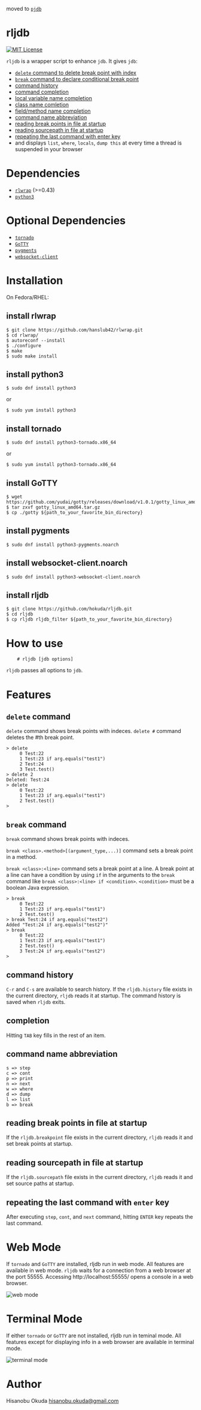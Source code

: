 moved to [`pjdb`](https://github.com/hokuda/pjdb)
# rljdb

[![MIT License](http://img.shields.io/badge/license-MIT-blue.svg?style=flat-square)][license]

[license]: https://github.com/hokuda/rljdb/blob/master/LICENSE

`rljdb` is a wrapper script to enhance `jdb`. It gives `jdb`:

* [`delete` command to delete break point with index](#delete-command)
* [`break` command to declare conditional break point](#break-command)
* [command history](#command-history)
* [command completion](#completion)
* [local variable name completion](#completion)
* [class name comletion](#completion)
* [field/method name completion](#completion)
* [command name abbreviation](#command-name-abbreviation)
* [reading break points in file at startup](#reading-break-points-in-file-at-startup)
* [reading sourcepath in file at startup](#reading-sourcepath-in-file-at-startup)
* [repeating the last command with enter key](#repeating-the-last-command-with-enter-key)
* and displays `list`, `where`, `locals`, `dump this` at every time a thread is suspended in your browser



# Dependencies

* [`rlwrap`](https://github.com/hanslub42/rlwrap) (>=0.43)
* [`python3`](https://www.python.org/)


# Optional Dependencies

* [`tornado`](http://www.tornadoweb.org/en/stable/)
* [`GoTTY`](https://github.com/yudai/gotty)
* [`pygments`](http://pygments.org/)
* [`websocket-client`](https://github.com/websocket-client/websocket-client)


# Installation

On Fedora/RHEL:

## install rlwrap


    $ git clone https://github.com/hanslub42/rlwrap.git
    $ cd rlwrap/
    $ autoreconf --install
    $ ./configure 
    $ make
    $ sudo make install

## install python3


    $ sudo dnf install python3

  or


    $ sudo yum install python3

## install tornado


    $ sudo dnf install python3-tornado.x86_64

  or



    $ sudo yum install python3-tornado.x86_64

## install GoTTY


    $ wget https://github.com/yudai/gotty/releases/download/v1.0.1/gotty_linux_amd64.tar.gz
    $ tar zxvf gotty_linux_amd64.tar.gz
    $ cp ./gotty ${path_to_your_favorite_bin_directory}


## install pygments


    $ sudo dnf install python3-pygments.noarch


## install websocket-client.noarch


    $ sudo dnf install python3-websocket-client.noarch


## install rljdb


    $ git clone https://github.com/hokuda/rljdb.git
    $ cd rljdb
    $ cp rljdb rljdb_filter ${path_to_your_favorite_bin_directory}



# How to use

        # rljdb [jdb options]

`rljdb` passes all options to `jdb`.



# Features

## `delete` command

`delete` command shows break points with indeces. `delete #` command deletes the #th break point.

    > delete
         0 Test:22
         1 Test:23 if arg.equals("test1")
         2 Test:24
         3 Test.test()
    > delete 2
    Deleted: Test:24
    > delete
         0 Test:22
         1 Test:23 if arg.equals("test1")
         2 Test.test()
    > 

## `break` command

`break` command shows break points with indeces.

`break <class>.<method>[(argument_type,...)]` command sets a break point in a method.

`break <class>:<line>` command sets a break point at a line. A break point at a line can have a condition by using `if` in the arguments to the `break` command like `break <class>:<line> if <condition>`. `<condition>` must be a boolean Java expression.

    > break
         0 Test:22
         1 Test:23 if arg.equals("test1")
         2 Test.test()
    > break Test:24 if arg.equals("test2")
    Added "Test:24 if arg.equals("test2")"
    > break
         0 Test:22
         1 Test:23 if arg.equals("test1")
         2 Test.test()
         3 Test:24 if arg.equals("test2")
    > 

## command history

`C-r` and `C-s` are available to search history. If the `rljdb.history` file exists in the current directory, `rljdb` reads it at startup. The command history is saved when `rljdb` exits.

## completion

Hitting `TAB` key fills in the rest of an item.

## command name abbreviation

    s => step
    c => cont
    p => print
    n => next
    w => where
    d => dump
    l => list
    b => break

## reading break points in file at startup

If the `rljdb.breakpoint` file exists in the current directory, `rljdb` reads it and set break points at startup.

## reading sourcepath in file at startup

If the `rljdb.sourcepath` file exists in the current directory, `rljdb` reads it and set source paths at startup.
  
## repeating the last command with `enter` key

After executing `step`, `cont`, and `next` command, hitting `ENTER` key repeats the last command.



# Web Mode

If `tornado` and `GoTTY` are installed, rljdb run in web mode. All features are available in web mode. `rljdb` waits for a connection from a web browser at the port 55555. Accessing http://localhost:55555/ opens a console in a web browser.

![web mode](web-mode.png)



# Terminal Mode

If either `tornado` or `GoTTY` are not installed, rljdb run in teminal mode. All features except for displaying info in a web browser are available in terminal mode.

![terminal mode](terminal-mode.png)



# Author

Hisanobu Okuda hisanobu.okuda@gmail.com
